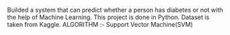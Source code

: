 Builded a system that can predict whether a person has diabetes or not with the help of Machine Learning. This project is done in Python. 
Dataset is taken from Kaggle.
ALGORITHM :- Support Vector Machine(SVM)
